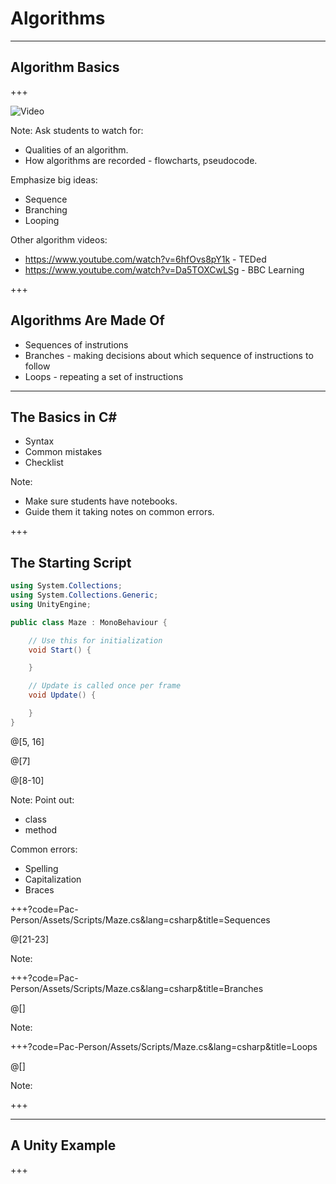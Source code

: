 # Algorithms

---

## Algorithm Basics

+++

![Video](https://www.youtube.com/embed/e_WfC8HwVB8)

Note:
Ask students to watch for:
* Qualities of an algorithm.
* How algorithms are recorded - flowcharts, pseudocode.

Emphasize big ideas:
* Sequence
* Branching
* Looping

Other algorithm videos:
* https://www.youtube.com/watch?v=6hfOvs8pY1k - TEDed
* https://www.youtube.com/watch?v=Da5TOXCwLSg - BBC Learning

+++

## Algorithms Are Made Of

* Sequences of instrutions
* Branches - making decisions about which sequence of instructions to follow
* Loops - repeating a set of instructions

---

## The Basics in C&num;

* Syntax
* Common mistakes
* Checklist

Note:
* Make sure students have notebooks.
* Guide them it taking notes on common errors.

+++

## The Starting Script

```csharp
using System.Collections;
using System.Collections.Generic;
using UnityEngine;

public class Maze : MonoBehaviour {

	// Use this for initialization
	void Start() {

	}

	// Update is called once per frame
	void Update() {

	}
}
```

@[5, 16]

@[7]

@[8-10]

Note:
Point out:
* class
* method

Common errors:
* Spelling
* Capitalization
* Braces

+++?code=Pac-Person/Assets/Scripts/Maze.cs&lang=csharp&title=Sequences

@[21-23]

Note:

+++?code=Pac-Person/Assets/Scripts/Maze.cs&lang=csharp&title=Branches

@[]

Note:

+++?code=Pac-Person/Assets/Scripts/Maze.cs&lang=csharp&title=Loops

@[]

Note:

+++

---

## A Unity Example

+++
